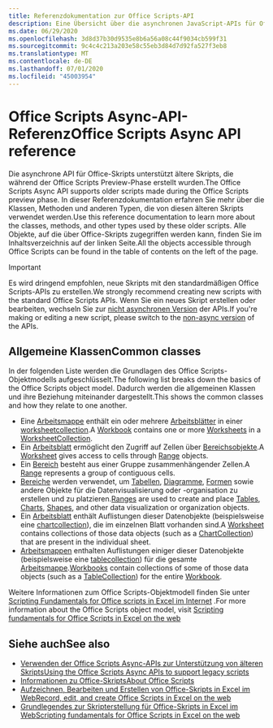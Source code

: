 ```yaml
---
title: Referenzdokumentation zur Office Scripts-API
description: Eine Übersicht über die asynchronen JavaScript-APIs für Office-Skripts.
ms.date: 06/29/2020
ms.openlocfilehash: 3d8d37b30d9535e8b6a56a08c44f9034cb599f31
ms.sourcegitcommit: 9c4c4c213a203e58c55eb3d84d7d92fa527f3eb8
ms.translationtype: MT
ms.contentlocale: de-DE
ms.lasthandoff: 07/01/2020
ms.locfileid: "45003954"
---
```

# <a name="office-scripts-async-api-reference"></a><span data-ttu-id="9ac1d-103">Office Scripts Async-API-Referenz</span><span class="sxs-lookup"><span data-stu-id="9ac1d-103">Office Scripts Async API reference</span></span>

<span data-ttu-id="9ac1d-104">Die asynchrone API für Office-Skripts unterstützt ältere Skripts, die während der Office Scripts Preview-Phase erstellt wurden.</span><span class="sxs-lookup"><span data-stu-id="9ac1d-104">The Office Scripts Async API supports older scripts made during the Office Scripts preview phase.</span></span> <span data-ttu-id="9ac1d-105">In dieser Referenzdokumentation erfahren Sie mehr über die Klassen, Methoden und anderen Typen, die von diesen älteren Skripts verwendet werden.</span><span class="sxs-lookup"><span data-stu-id="9ac1d-105">Use this reference documentation to learn more about the classes, methods, and other types used by these older scripts.</span></span> <span data-ttu-id="9ac1d-106">Alle Objekte, auf die über Office-Skripts zugegriffen werden kann, finden Sie im Inhaltsverzeichnis auf der linken Seite.</span><span class="sxs-lookup"><span data-stu-id="9ac1d-106">All the objects accessible through Office Scripts can be found in the table of contents on the left of the page.</span></span>

> [!IMPORTANT]
> <span data-ttu-id="9ac1d-107">Es wird dringend empfohlen, neue Skripts mit den standardmäßigen Office Scripts-APIs zu erstellen.</span><span class="sxs-lookup"><span data-stu-id="9ac1d-107">We strongly recommend creating new scripts with the standard Office Scripts APIs.</span></span> <span data-ttu-id="9ac1d-108">Wenn Sie ein neues Skript erstellen oder bearbeiten, wechseln Sie zur [nicht asynchronen Version](?view=office-scripts) der APIs.</span><span class="sxs-lookup"><span data-stu-id="9ac1d-108">If you're making or editing a new script, please switch to the [non-async version](?view=office-scripts) of the APIs.</span></span>

## <a name="common-classes"></a><span data-ttu-id="9ac1d-109">Allgemeine Klassen</span><span class="sxs-lookup"><span data-stu-id="9ac1d-109">Common classes</span></span>

<span data-ttu-id="9ac1d-110">In der folgenden Liste werden die Grundlagen des Office Scripts-Objektmodells aufgeschlüsselt.</span><span class="sxs-lookup"><span data-stu-id="9ac1d-110">The following list breaks down the basics of the Office Scripts object model.</span></span> <span data-ttu-id="9ac1d-111">Dadurch werden die allgemeinen Klassen und ihre Beziehung miteinander dargestellt.</span><span class="sxs-lookup"><span data-stu-id="9ac1d-111">This shows the common classes and how they relate to one another.</span></span>

- <span data-ttu-id="9ac1d-112">Eine [Arbeitsmappe](/javascript/api/office-scripts/excelscript/excelscript.workbook) enthält ein oder mehrere [Arbeitsblätter](/javascript/api/office-scripts/excelscript/excelscript.worksheet) in einer [worksheetcollection](/javascript/api/office-scripts/excelscript/excelscript.worksheetcollection).</span><span class="sxs-lookup"><span data-stu-id="9ac1d-112">A [Workbook](/javascript/api/office-scripts/excelscript/excelscript.workbook) contains one or more [Worksheets](/javascript/api/office-scripts/excelscript/excelscript.worksheet) in a [WorksheetCollection](/javascript/api/office-scripts/excelscript/excelscript.worksheetcollection).</span></span>
- <span data-ttu-id="9ac1d-113">Ein [Arbeitsblatt](/javascript/api/office-scripts/excelscript/excelscript.worksheet) ermöglicht den Zugriff auf Zellen über [Bereichsobjekte](/javascript/api/office-scripts/excelscript/excelscript.range).</span><span class="sxs-lookup"><span data-stu-id="9ac1d-113">A [Worksheet](/javascript/api/office-scripts/excelscript/excelscript.worksheet) gives access to cells through [Range](/javascript/api/office-scripts/excelscript/excelscript.range) objects.</span></span>
- <span data-ttu-id="9ac1d-114">Ein [Bereich](/javascript/api/office-scripts/excelscript/excelscript.range) besteht aus einer Gruppe zusammenhängender Zellen.</span><span class="sxs-lookup"><span data-stu-id="9ac1d-114">A [Range](/javascript/api/office-scripts/excelscript/excelscript.range) represents a group of contiguous cells.</span></span>
- <span data-ttu-id="9ac1d-115">[Bereiche](/javascript/api/office-scripts/excelscript/excelscript.range) werden verwendet, um [Tabellen](/javascript/api/office-scripts/excelscript/excelscript.table), [Diagramme](/javascript/api/office-scripts/excelscript/excelscript.chart), [Formen](/javascript/api/office-scripts/excelscript/excelscript.shape) sowie andere Objekte für die Datenvisualisierung oder -organisation zu erstellen und zu platzieren.</span><span class="sxs-lookup"><span data-stu-id="9ac1d-115">[Ranges](/javascript/api/office-scripts/excelscript/excelscript.range) are used to create and place [Tables](/javascript/api/office-scripts/excelscript/excelscript.table), [Charts](/javascript/api/office-scripts/excelscript/excelscript.chart), [Shapes](/javascript/api/office-scripts/excelscript/excelscript.shape), and other data visualization or organization objects.</span></span>
- <span data-ttu-id="9ac1d-116">Ein [Arbeitsblatt](/javascript/api/office-scripts/excelscript/excelscript.worksheet) enthält Auflistungen dieser Datenobjekte (beispielsweise eine [chartcollection](/javascript/api/office-scripts/excelscript/excelscript.chartcollection)), die im einzelnen Blatt vorhanden sind.</span><span class="sxs-lookup"><span data-stu-id="9ac1d-116">A [Worksheet](/javascript/api/office-scripts/excelscript/excelscript.worksheet) contains collections of those data objects (such as a [ChartCollection](/javascript/api/office-scripts/excelscript/excelscript.chartcollection)) that are present in the individual sheet.</span></span>
- <span data-ttu-id="9ac1d-117">[Arbeitsmappen](/javascript/api/office-scripts/excelscript/excelscript.workbook) enthalten Auflistungen einiger dieser Datenobjekte (beispielsweise eine [tablecollection](/javascript/api/office-scripts/excelscript/excelscript.tablecollection)) für die gesamte [Arbeitsmappe](/javascript/api/office-scripts/excelscript/excelscript.workbook).</span><span class="sxs-lookup"><span data-stu-id="9ac1d-117">[Workbooks](/javascript/api/office-scripts/excelscript/excelscript.workbook) contain collections of some of those data objects (such as a [TableCollection](/javascript/api/office-scripts/excelscript/excelscript.tablecollection)) for the entire [Workbook](/javascript/api/office-scripts/excelscript/excelscript.workbook).</span></span>

<span data-ttu-id="9ac1d-118">Weitere Informationen zum Office Scripts-Objektmodell finden Sie unter [Scripting Fundamentals for Office scripts in Excel im Internet](/office/dev/scripts/develop/scripting-fundamentals) .</span><span class="sxs-lookup"><span data-stu-id="9ac1d-118">For more information about the Office Scripts object model, visit [Scripting fundamentals for Office Scripts in Excel on the web](/office/dev/scripts/develop/scripting-fundamentals)</span></span>

## <a name="see-also"></a><span data-ttu-id="9ac1d-119">Siehe auch</span><span class="sxs-lookup"><span data-stu-id="9ac1d-119">See also</span></span>

- [<span data-ttu-id="9ac1d-120">Verwenden der Office Scripts Async-APIs zur Unterstützung von älteren Skripts</span><span class="sxs-lookup"><span data-stu-id="9ac1d-120">Using the Office Scripts Async APIs to support legacy scripts</span></span>](/office/dev/scripts/develop/excel-async-model)
- [<span data-ttu-id="9ac1d-121">Informationen zu Office-Skripts</span><span class="sxs-lookup"><span data-stu-id="9ac1d-121">About Office Scripts</span></span>](/office/dev/scripts/overview/excel)
- [<span data-ttu-id="9ac1d-122">Aufzeichnen, Bearbeiten und Erstellen von Office-Skripts in Excel im Web</span><span class="sxs-lookup"><span data-stu-id="9ac1d-122">Record, edit, and create Office Scripts in Excel on the web</span></span>](/office/dev/scripts/tutorials/excel-tutorial)
- [<span data-ttu-id="9ac1d-123">Grundlegendes zur Skripterstellung für Office-Skripts in Excel im Web</span><span class="sxs-lookup"><span data-stu-id="9ac1d-123">Scripting fundamentals for Office Scripts in Excel on the web</span></span>](/office/dev/scripts/develop/scripting-fundamentals)
